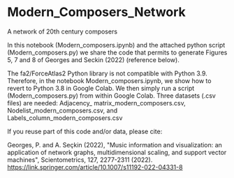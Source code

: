 # Modern_Composers_Network
 A network of 20th century composers
 
 In this notebook (Modern_composers.ipynb) and the attached python script (Modern_composers.py) we share the code that permits to generate Figures 5, 7 and 8 of Georges and Seckin (2022) (reference below). 
 
 The fa2/ForceAtlas2 Python library is not compatible with Python 3.9. Therefore, in the notebook Modern_composers.ipynb, we show how to revert to Python 3.8 in Google Colab.  We then simply run a script (Modern_composers.py) from within Google Colab.  Three datasets (.csv files) are needed: Adjacency_ matrix_modern_composers.csv, Nodelist_modern_composers.csv, and Labels_column_modern_composers.csv  
 
 If you reuse part of this code and/or data, please cite:

Georges, P. and A. Seçkin (2022), "Music information and visualization: an application of network graphs, multidimensional scaling, and support vector machines", Scientometrics, 127, 2277-2311 (2022). https://link.springer.com/article/10.1007/s11192-022-04331-8
